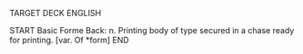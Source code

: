 TARGET DECK
ENGLISH

START
Basic
Forme
Back: n. Printing body of type secured in a chase ready for printing. [var. Of *form]
END
